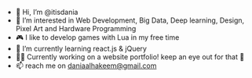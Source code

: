 - 👋 Hi, I’m @itisdania
- 👀 I’m interested in Web Development, Big Data, Deep learning, Design, Pixel Art and Hardware Programming 
- :video_game: I like to develop games with Lua in my free time
- 🌱 I’m currently learning react.js & jQuery
- :woman_technologist: Currently working on a website portfolio! keep an eye out for that 👀
- 📫 reach me on daniaalhakeem@gmail.com

<!---
itisdania/itisdania is a ✨ special ✨ repository because its `README.md` (this file) appears on your GitHub profile.
You can click the Preview link to take a look at your changes.
--->
